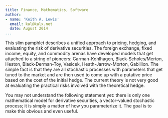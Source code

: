 ```yaml
---
title: Finance, Mathematics, Software
author:
- name: 'Keith A. Lewis'
  email: kal@kalx.net
  date: August 2014
...
```



This slim pamphlet describes a unified approach to pricing, hedging,
and evaluating the risk of derivative securities.  The foreign exchange,
fixed income, equity, and commodity arenas have developed models that get
attached to a string of pioneers: Garman-Kohlhagen, Black-Scholes/Merton,
Heston, Black-Derman-Toy, Vasicek, Heath-Jarrow-Morton, Gabillion. The
simple fact is that they are all stochastic processes with parameters
that get tuned to the market and are then used to come up with a putative
price based on the cost of the initial hedge. The current theory is
not very good at evaluating the practical risks involved with the
theoretical hedge.

You may not understand the following statement yet: there is only one
mathematical model for derivative securities, a vector-valued stochastic
process; it is simply a matter of how you parameterize it.
The goal is to make this obvious and even useful.
